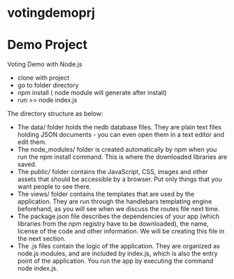 # votingdemoprj

# Demo Project 

Voting Demo with Node.js

* clone with project
* go to folder directory 
* npm install ( node module will generate  after install)
* run >> node index.js

The directory structure as below:
 * The data/ folder holds the nedb database files. They are plain text files holding JSON documents - you can even open them in a text editor and edit them.
 * The node_modules/ folder is created automatically by npm when you run the npm install command. This is where the downloaded libraries are saved.
 * The public/ folder contains the JavaScript, CSS, images and other assets that should be accessible by a browser. Put only things that you want people to see there.
 * The views/ folder contains the templates that are used by the application. They are run through the handlebars templating engine beforehand, as you will see when we discuss the routes file next time.
 * The package.json file describes the dependencies of your app (which libraries from the npm registry have to be downloaded), the name, license of the code and other information. We will be creating this file in the next section.
 * The .js files contain the logic of the application. They are organized as node.js modules, and are included by index.js, which is also the entry point of the application. You run the app by executing the command node index.js.
